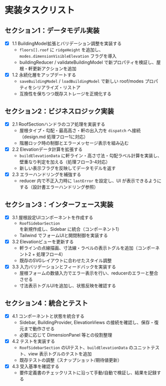 # 実装タスクリスト

## セクション1：データモデル実装
- [x] 1.1 BuildingModel拡張とバリデーション調整を実装する
  - `floors[].roof` に `ridgeHeight` を追加し、`modes.dimensionVisibleElevation` フラグを導入
  - buildingReducer / validateBuildingModel で新プロパティを検証し、屋根・軒更新アクションを追加
- [x] 1.2 永続化層をアップデートする
  - `saveBuildingModel` / `loadBuildingModel` で新しい roof/modes プロパティをシリアライズ・リストア
  - 互換性を保ちつつ既存ストレージを正規化する

## セクション2：ビジネスロジック実装
- [x] 2.1 RoofSectionハンドラのコア処理を実装する
  - 屋根タイプ・勾配・最高高さ・軒の出入力を `dispatch` へ接続（design.md 処理フロー1に対応）
  - 階層ロック時の制御とエラーメッセージ表示を組み込む
- [x] 2.2 Elevationデータ計算を拡張する
  - `buildElevationData` に軒ライン・高さ寸法・勾配ラベル計算を実装し、壁重なり判定を加える（処理フロー3-4対応）
  - 新しい表示フラグを反映してデータモデルを返す
- [x] 2.3 エラーハンドリングを補強する
  - reducer 内で不正入力時に `lastError` を設定し、UI が表示できるようにする（設計書エラーハンドリング参照）

## セクション3：インターフェース実装
- [x] 3.1 屋根設定UIコンポーネントを作成する
  - `RoofSidebarSection` を新規作成し、Sidebar に統合（コンポーネント1）
  - Tailwind でフォームUIと開閉制御を実装する
- [x] 3.2 Elevationビューを更新する
  - 軒ラインの点線描画、寸法線・ラベルの表示トグルを追加（コンポーネント2 + 処理フロー4）
  - 既存のSVGレイアウトに合わせたスタイル調整
- [x] 3.3 入力バリデーションとフィードバックを実装する
  - 屋根フォームの数値入力でエラー表示を行い、reducerのエラーと整合させる
  - 寸法表示トグルUIを追加し、状態反映を確認する

## セクション4：統合とテスト
- [x] 4.1 コンポーネントと状態を統合する
  - Sidebar, BuildingProvider, ElevationViews の接続を確認し、保存・復元まで動作させる
  - 必要に応じて DimensionPanel 等との役割整理
- [x] 4.2 テストを実装する
  - `RoofSidebarSection` のUIテスト、`buildElevationData` のユニットテスト、view 表示トグルのテストを追加
  - 既存テストの調整（スナップショット/期待値更新）
- [x] 4.3 受入基準を確認する
  - 要件定義書のチェックリストに沿って手動/自動で検証し、結果を記録する
